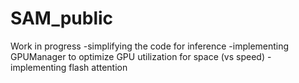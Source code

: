 # SAM_public
Work in progress
-simplifying the code for inference
-implementing GPUManager to optimize GPU utilization for space (vs speed)
-implementing flash attention
